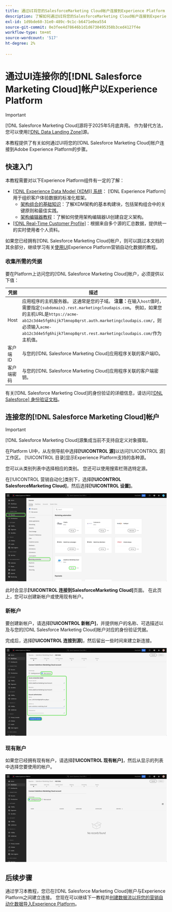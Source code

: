 ```yaml
---
title: 通过UI将您的SalesforceMarketing Cloud帐户连接到Experience Platform
description: 了解如何通过UI将您的SalesforceMarketing Cloud帐户连接到Experience Platform。
exl-id: 1d9bde60-31e0-489c-9c1c-b6471e0ea554
source-git-commit: 0e3fee4d78646b1d1d6730495358b3ced4127f4e
workflow-type: tm+mt
source-wordcount: '517'
ht-degree: 2%

---
```


# 通过UI连接你的[!DNL Salesforce Marketing Cloud]帐户以Experience Platform

>[!IMPORTANT]
>
>[!DNL Salesforce Marketing Cloud]源将于2025年5月底弃用。 作为替代方法，您可以使用[[!DNL Data Landing Zone]](../cloud-storage/data-landing-zone.md)源。

本教程提供了有关如何通过UI将您的[!DNL Salesforce Marketing Cloud]帐户连接到Adobe Experience Platform的步骤。

## 快速入门

本教程需要对以下Experience Platform组件有一定的了解：

* [[!DNL Experience Data Model (XDM)] 系统](../../../../../xdm/home.md)： [!DNL Experience Platform]用于组织客户体验数据的标准化框架。
   * [架构组合的基础知识](../../../../../xdm/schema/composition.md)：了解XDM架构的基本构建块，包括架构组合中的关键原则和最佳实践。
   * [架构编辑器教程](../../../../../xdm/tutorials/create-schema-ui.md)：了解如何使用架构编辑器UI创建自定义架构。
* [[!DNL Real-Time Customer Profile]](../../../../../profile/home.md)：根据来自多个源的汇总数据，提供统一的实时使用者个人资料。

如果您已经拥有[!DNL Salesforce Marketing Cloud]帐户，则可以跳过本文档的其余部分，继续学习有关[使用UI](../../dataflow/marketing-automation.md)Experience Platform营销自动化数据的教程。

### 收集所需的凭据

要在Platform上访问您的[!DNL Salesforce Marketing Cloud]帐户，必须提供以下值：

| 凭据 | 描述 |
| ---------- | ----------- |
| Host | 应用程序的主机服务器。 这通常是您的子域。 **注意：**&#x200B;在输入`host`值时，需要指定`{subdomain}.rest.marketingcloudapis.com`。 例如，如果您的主机URL是`https://acme-ab12c3d4e5fg6hijk7lmnop8qrst.auth.marketingcloudapis.com/`，则必须输入`acme-ab12c3d4e5fg6hijk7lmnop8qrst.rest.marketingcloudapis.com/`作为主机值。 |
| 客户端 ID | 与您的[!DNL Salesforce Marketing Cloud]应用程序关联的客户端ID。 |
| 客户端密码 | 与您的[!DNL Salesforce Marketing Cloud]应用程序关联的客户端密钥。 |

有关[!DNL Salesforce Marketing Cloud]的身份验证的详细信息，请访问[[!DNL Salesforce] 身份验证文档](https://developer.salesforce.com/docs/atlas.en-us.mc-apis.meta/mc-apis/authentication.htm)。

## 连接您的[!DNL Salesforce Marketing Cloud]帐户

>[!IMPORTANT]
>
>[!DNL Salesforce Marketing Cloud]源集成当前不支持自定义对象摄取。

在Platform UI中，从左侧导航中选择&#x200B;**[!UICONTROL 源]**&#x200B;以访问[!UICONTROL 源]工作区。 [!UICONTROL 目录]显示Experience Platform支持的各种源。

您可以从类别列表中选择相应的类别。 您还可以使用搜索栏筛选特定源。

在[!UICONTROL 营销自动化]类别下，选择&#x200B;**[!UICONTROL SalesforceMarketing Cloud]**，然后选择&#x200B;**[!UICONTROL 设置]**。

![已选择SalesforceMarketing Cloud源的源目录。](../../../../images/tutorials/create/salesforce-marketing-cloud/catalog.png)

此时会显示&#x200B;**[!UICONTROL 连接到SalesforceMarketing Cloud]**&#x200B;页面。 在此页上，您可以创建新帐户或使用现有帐户。

### 新帐户

要创建新帐户，请选择&#x200B;**[!UICONTROL 新帐户]**，并提供帐户的名称、可选描述以及与您的[!DNL Salesforce Marketing Cloud]帐户对应的身份验证凭据。

完成后，选择&#x200B;**[!UICONTROL 连接到源]**，然后留出一些时间来建立新连接。

![新帐户界面，您可以在其中验证SalesforceMarketing Cloud的新帐户。](../../../../images/tutorials/create/salesforce-marketing-cloud/new.png)

### 现有账户

如果您已经拥有现有帐户，请选择&#x200B;**[!UICONTROL 现有帐户]**，然后从显示的列表中选择您要使用的帐户。

![可以从现有SalesforceMarketing Cloud帐户的列表中选择的现有帐户界面。](../../../../images/tutorials/create/salesforce-marketing-cloud/existing.png)

## 后续步骤

通过学习本教程，您已在[!DNL Salesforce Marketing Cloud]帐户与Experience Platform之间建立连接。 您现在可以继续下一教程并[创建数据流以将您的营销自动化数据导入Experience Platform](../../dataflow/marketing-automation.md)。
